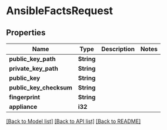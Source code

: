 # AnsibleFactsRequest

## Properties

Name | Type | Description | Notes
------------ | ------------- | ------------- | -------------
**public_key_path** | **String** |  | 
**private_key_path** | **String** |  | 
**public_key** | **String** |  | 
**public_key_checksum** | **String** |  | 
**fingerprint** | **String** |  | 
**appliance** | **i32** |  | 

[[Back to Model list]](../README.md#documentation-for-models) [[Back to API list]](../README.md#documentation-for-api-endpoints) [[Back to README]](../README.md)


